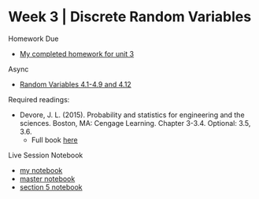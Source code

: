 ---
---

# Week 3 | Discrete Random Variables

Homework Due
* [My completed homework for unit 3](./unit_3_hw/Kevin_Hartman_unit_3_hw.pdf)

Async
* [Random Variables 4.1-4.9 and 4.12](https://learn.datascience.berkeley.edu/ap/courses/267/sections/283e2e3a-e711-41fb-b042-64d28352a50a/coursework/courseModule/8ef8e47b-dfce-43a5-b7d8-4214919337b0)

Required readings:
* Devore, J. L. (2015). Probability and statistics for engineering and the sciences. Boston, MA: Cengage Learning. Chapter 3-3.4. Optional: 3.5, 3.6.
  * Full book [here](./../Books/probability_and_statistics_for_engineering_and_the_sciences.pdf)

Live Session Notebook
* [my notebook](./unit_4_ls_pt_1/unit_4_ls_part_1.ipynb)
* [master notebook](./unit_4_ls_pt_1/unit_4_ls_part_1_sol.ipynb)
* [section 5 notebook](./unit_4_ls_pt_1/unit_4_ls_part_1_sect_5.ipynb)


